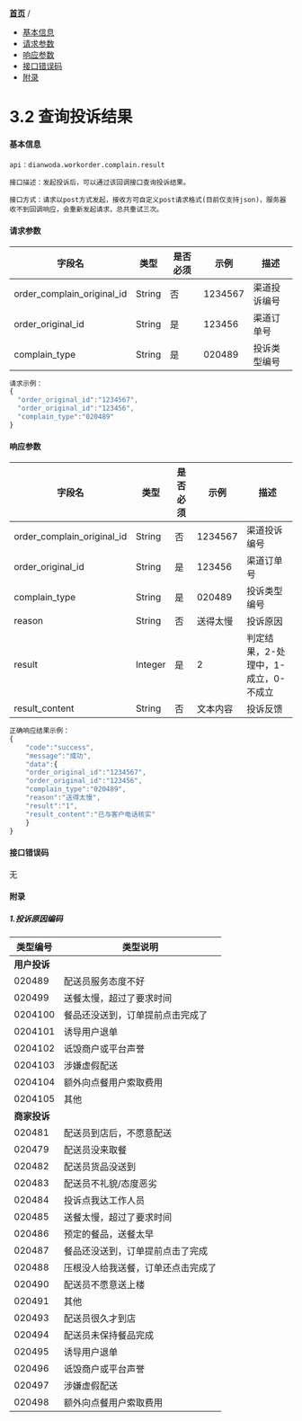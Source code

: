 [**首页**](https://open.dianwoda.com/) /


- <a href="#基本信息">基本信息</a>
- <a href="#请求参数">请求参数</a>
- <a href="#响应参数">响应参数</a>
- <a href="#接口错误码">接口错误码</a>
- <a href="#附录">附录</a>


# 3.2 查询投诉结果

#### 基本信息
```
api：dianwoda.workorder.complain.result

接口描述：发起投诉后，可以通过该回调接口查询投诉结果。

接口方式：请求以post方式发起，接收方可自定义post请求格式(目前仅支持json)，服务器收不到回调响应，会重新发起请求，总共重试三次。

```

#### 请求参数
字段名 | 类型 | 是否必须 | 示例 | 描述
---|---|---|---|---
order_complain_original_id|String|否|1234567|渠道投诉编号
order_original_id|String|是|123456|渠道订单号
complain_type|String|是|020489|投诉类型编号

```javascript
请求示例：
{
  "order_original_id":"1234567",
  "order_original_id":"123456",
  "complain_type":"020489"
}
```

#### 响应参数
字段名 | 类型 | 是否必须 | 示例 | 描述
---|---|---|---|---
order_complain_original_id|String|否|1234567|渠道投诉编号
order_original_id|String|是|123456|渠道订单号
complain_type|String|是|020489|投诉类型编号
reason|String|否|送得太慢|投诉原因
result|Integer|是|2|判定结果，2-处理中，1-成立，0-不成立
result_content|String|否|文本内容|投诉反馈

```javascript
正确响应结果示例：
{
	"code":"success",
	"message":"成功",
    "data":{  
    "order_original_id":"1234567",
    "order_original_id":"123456",
    "complain_type":"020489",
    "reason":"送得太慢",
    "result":"1",
    "result_content":"已与客户电话核实"
    }
}
```

#### 接口错误码
无

#### 附录
##### 1.投诉原因编码
类型编号 | 类型说明
---|---
**用户投诉**|
020489|配送员服务态度不好
020499|送餐太慢，超过了要求时间
0204100|餐品还没送到，订单提前点击完成了
0204101|诱导用户退单
0204102|诋毁商户或平台声誉
0204103|涉嫌虚假配送
0204104|额外向点餐用户索取费用
0204105|其他
**商家投诉**|
020481|配送员到店后，不愿意配送
020479|配送员没来取餐
020482|配送员货品没送到
020483|配送员不礼貌/态度恶劣
020484|投诉点我达工作人员
020485|送餐太慢，超过了要求时间
020486|预定的餐品，送餐太早
020487|餐品还没送到，订单提前点击了完成
020488|压根没人给我送餐，订单还点击完成了
020490|配送员不愿意送上楼
020491|其他
020493|配送员很久才到店
020494|配送员未保持餐品完成
020495|诱导用户退单
020496|诋毁商户或平台声誉
020497|涉嫌虚假配送
020498|额外向点餐用户索取费用
